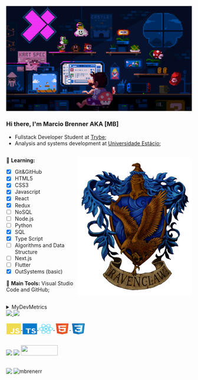 <img src ="github/mario_dev.gif"> 

### Hi there, I'm Marcio Brenner AKA [MB] 

- Fullstack Developer Student at [Trybe](https://www.betrybe.com);
- Analysis and systems development at [Universidade Estácio](https://estacio.br/cursos/graduacao/analise-e-desenvolvimento-de-sistemas);

##

<img src ="github/raven35.png" width = "310px" align = "right">

🌱 **Learning:**
- [x] Git&GitHub
- [x] HTML5
- [x] CSS3
- [x] Javascript
- [x] React
- [X] Redux
- [ ] NoSQL
- [ ] Node.js
- [ ] Python
- [X] SQL
- [X] Type Script
- [ ] Algorithms and Data Structure
- [ ] Next.js
- [ ] Flutter
- [x] OutSystems (basic)
  
:school_satchel: **Main Tools:** Visual Studio Code and GitHub;

##

<details>
  <summary>MyDevMetrics</summary>
  <!--START_SECTION:waka-->
![Profile Views](http://img.shields.io/badge/Profile%20Views-4-blue)

![Lines of code](https://img.shields.io/badge/From%20Hello%20World%20I%27ve%20Written-4%20Million%20lines%20of%20code-blue)

**🐱 My GitHub Data** 

> 🏆 4 Contributions in the Year 2022
 > 
> 📦 149.4 kB Used in GitHub's Storage 
 > 
> 🚫 Not Opted to Hire
 > 
> 📜 20 Public Repositories 
 > 
> 🔑 1 Private Repository 
 > 
**I'm a Night 🦉** 

```text
🌞 Morning    6 commits      █░░░░░░░░░░░░░░░░░░░░░░░░   5.0% 
🌆 Daytime    31 commits     ██████░░░░░░░░░░░░░░░░░░░   25.83% 
🌃 Evening    68 commits     ██████████████░░░░░░░░░░░   56.67% 
🌙 Night      15 commits     ███░░░░░░░░░░░░░░░░░░░░░░   12.5%

```
📅 **I'm Most Productive on Wednesday** 

```text
Monday       11 commits     ██░░░░░░░░░░░░░░░░░░░░░░░   9.17% 
Tuesday      23 commits     ████░░░░░░░░░░░░░░░░░░░░░   19.17% 
Wednesday    26 commits     █████░░░░░░░░░░░░░░░░░░░░   21.67% 
Thursday     22 commits     ████░░░░░░░░░░░░░░░░░░░░░   18.33% 
Friday       25 commits     █████░░░░░░░░░░░░░░░░░░░░   20.83% 
Saturday     0 commits      ░░░░░░░░░░░░░░░░░░░░░░░░░   0.0% 
Sunday       13 commits     ██░░░░░░░░░░░░░░░░░░░░░░░   10.83%

```


📊 **This Week I Spent My Time On** 

```text
⌚︎ Time Zone: America/Sao_Paulo

💬 Programming Languages: 
No Activity Tracked This Week

🔥 Editors: 
No Activity Tracked This Week

🐱‍💻 Projects: 
No Activity Tracked This Week

💻 Operating System: 
No Activity Tracked This Week

```

**I Mostly Code in JavaScript** 

```text
JavaScript               9 repos             █████████████████░░░░░░░░   69.23% 
HTML                     2 repos             ███░░░░░░░░░░░░░░░░░░░░░░   15.38% 
CSS                      1 repo              ██░░░░░░░░░░░░░░░░░░░░░░░   7.69% 
TypeScript               1 repo              ██░░░░░░░░░░░░░░░░░░░░░░░   7.69%

```


**Timeline**

![Chart not found](https://raw.githubusercontent.com/mbrennerr/mbrennerr/main/charts/bar_graph.png) 


 Last Updated on 19/01/2022
<!--END_SECTION:waka-->
</details>  

<div>
  <a href="https://github.com/mbrennerr">
  <img height="150em" src="https://github-readme-stats.vercel.app/api?username=mbrennerr&show_icons=true&theme=dracula&include_all_commits=true&count_private=true"/>
  <img height="150em" src="https://github-readme-stats.vercel.app/api/top-langs/?username=mbrennerr&layout=compact&langs_count=7&theme=dracula"/>
</div>
<div style="display: inline_block"><br>
  <img align="center" alt="Rafa-Js" height="30" width="40" src="https://raw.githubusercontent.com/devicons/devicon/master/icons/javascript/javascript-plain.svg">
  <img align="center" alt="Rafa-Ts" height="30" width="40" src="https://raw.githubusercontent.com/devicons/devicon/master/icons/typescript/typescript-plain.svg">
  <img align="center" alt="Rafa-React" height="30" width="40" src="https://raw.githubusercontent.com/devicons/devicon/master/icons/react/react-original.svg">
  <img align="center" alt="Rafa-HTML" height="30" width="40" src="https://raw.githubusercontent.com/devicons/devicon/master/icons/html5/html5-original.svg">
  <img align="center" alt="Rafa-CSS" height="30" width="40" src="https://raw.githubusercontent.com/devicons/devicon/master/icons/css3/css3-original.svg">
  

  
  ##
 <div>
   <a href = "mailto:marciobrennerbusiness@gmail.com"><img src="https://img.shields.io/badge/-Gmail-%23333?style=for-the-badge&logo=gmail&logoColor=white" target="_blank"></a>
   <a href="https://www.linkedin.com/in/mbrennerr" target="_blank"><img src="https://img.shields.io/badge/-LinkedIn-%230077B5?style=for-the-badge&logo=linkedin&logoColor=white" target="_blank"></a> 
   <a href="https://mbrennerr.vercel.app/">
  <img src="https://img.shields.io/static/v1?&label=Portfolio&message=site&color=green&style=for-the-badge" height=28 width=100/>
</a>
   
   
 </div>
    
  ##
   <img src="https://www.codewars.com/users/mbrennerr/badges/micro" align = "center" />
   <img src="https://komarev.com/ghpvc/?username=mbrennerr&color=green" alt="mbrenerr" align = "center" /> 
   

   
  


<!--
**mbrennerr/mbrennerr** is a ✨ _special_ ✨ repository because its `README.md` (this file) appears on your GitHub profile.

Here are some ideas to get you started:

- 🔭 I’m currently working on ...
- 🌱 I’m currently learning ...
- 👯 I’m looking to collaborate on ...
- 🤔 I’m looking for help with ...
- 💬 Ask me about ...
- 📫 How to reach me: ...
- 😄 Pronouns: ...
- ⚡ Fun fact: ...
-->
